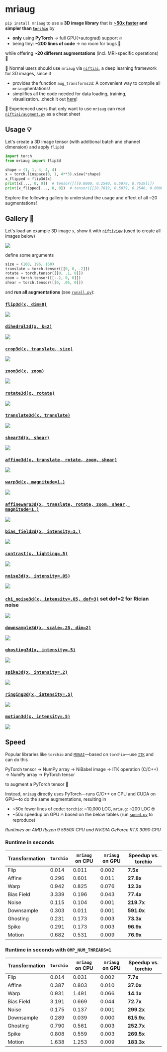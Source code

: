 # mriaug
`pip install mriaug` to use a **3D image library** that is **[~50x faster]() and simpler than [`torchio`](https://github.com/fepegar/torchio)** by

- **only** using **PyTorch** → full GPU(+autograd) support 🔥
- being tiny: **~200 lines of code** → no room for bugs 🐛
    
while offering **~20 different augmentations** (incl. MRI-specific operations) 🩻

👶 Normal users should use `mriaug` via [`niftiai`](https://github.com/codingfisch/niftiai), a deep learning framework for 3D images, since it
- provides the function `aug_transforms3d`: A convenient way to compile all `mriaug`mentations!
- simplifies all the code needed for data loading, training, visualization...check it out [here](https://github.com/codingfisch/niftiai)!

👴 Experienced users that only want to use `mriaug` can read [`niftiai/augment.py`](https://github.com/codingfisch/niftiai/blob/main/niftiai/augment.py) as a cheat sheet

## Usage 💡
Let's create a 3D image tensor (with additional batch and channel dimension) and apply `flip3d`
```python
import torch
from mriaug import flip3d

shape = (1, 1, 4, 4, 4)
x = torch.linspace(0, 1, 4**3).view(*shape)
x_flipped = flip3d(x)
print(x[..., 0, 0])  # tensor([[[0.0000, 0.2540, 0.5079, 0.7619]]])
print(x_flipped[..., 0, 0])  # tensor([[[0.7619, 0.5079, 0.2540, 0.0000]]])
```
Explore the following gallery to understand the usage and effect of all ~20 augmentations!

## Gallery 🧠

Let's load an example 3D image `x`, show it with [`niftiview`](https://github.com/codingfisch/niftiview) (used to create all images below)

![](data/original.png)

define some arguments

```python
size = (160, 196, 160)
translate = torch.tensor([[0, 0, .2]])
rotate = torch.tensor([[0, .1, 0]])
zoom = torch.tensor([[-.2, 0, 0]])
shear = torch.tensor([[0, .05, 0]])
```

and **run all augmentations** (see [`runall.py`](https://github.com/codingfisch/mriaug/blob/main/runall.py)):

### [`flip3d(x, dim=0)`](https://github.com/codingfisch/mriaug_beta/blob/main/mriaug/core.py#L7)
![](data/flip.png)

### [`dihedral3d(x, k=2)`](https://github.com/codingfisch/mriaug_beta/blob/main/mriaug/core.py#L12)
![](data/dihedral.png)

### [`crop3d(x, translate, size)`](https://github.com/codingfisch/mriaug_beta/blob/main/mriaug/core.py#L21)
![](data/crop.png)

### [`zoom3d(x, zoom)`](https://github.com/codingfisch/mriaug_beta/blob/main/mriaug/core.py#L47)
![](data/zoom.png)

### [`rotate3d(x, rotate)`](https://github.com/codingfisch/mriaug_beta/blob/main/mriaug/core.py#L41)
![](data/rotate.png)

### [`translate3d(x, translate)`](https://github.com/codingfisch/mriaug_beta/blob/main/mriaug/core.py#L35)
![](data/translate.png)

### [`shear3d(x, shear)`](https://github.com/codingfisch/mriaug_beta/blob/main/mriaug/core.py#L53)
![](data/shear.png)

### [`affine3d(x, translate, rotate, zoom, shear)`](https://github.com/codingfisch/mriaug_beta/blob/main/mriaug/core.py#L59)
![](data/affine.png)

### [`warp3d(x, magnitude=1.)`](https://github.com/codingfisch/mriaug_beta/blob/main/mriaug/core.py#L66)
![](data/warp.png)

### [`affinewarp3d(x, translate, rotate, zoom, shear, magnitude=1.)`](https://github.com/codingfisch/mriaug_beta/blob/main/mriaug/core.py#L73)
![](data/affinewarp.png)

### [`bias_field3d(x, intensity=1.)`](https://github.com/codingfisch/mriaug_beta/blob/main/mriaug/core.py#L111)
![](data/bias_field.png)

### [`contrast(x, lighting=.5)`](https://github.com/codingfisch/mriaug_beta/blob/main/mriaug/core.py#L88)
![](data/contrast.png)

### [`noise3d(x, intensity=.05)`](https://github.com/codingfisch/mriaug_beta/blob/main/mriaug/core.py#L92)
![](data/noise.png)

### [`chi_noise3d(x, intensity=.05, dof=3)`](https://github.com/codingfisch/mriaug_beta/blob/main/mriaug/core.py#L96) set dof=2 for Rician noise
![](data/chi_noise.png)

### [`downsample3d(x, scale=.25, dim=2)`](https://github.com/codingfisch/mriaug_beta/blob/main/mriaug/core.py#L101)
![](data/downsample.png)

### [`ghosting3d(x, intensity=.5)`](https://github.com/codingfisch/mriaug_beta/blob/main/mriaug/core.py#L117)
![](data/ghosting.png)

### [`spike3d(x, intensity=.2)`](https://github.com/codingfisch/mriaug_beta/blob/main/mriaug/core.py#L126)
![](data/spike.png)

### [`ringing3d(x, intensity=.5)`](https://github.com/codingfisch/mriaug_beta/blob/main/mriaug/core.py#L138)
![](data/ringing.png)

### [`motion3d(x, intensity=.5)`](https://github.com/codingfisch/mriaug_beta/blob/main/mriaug/core.py#L149)
![](data/motion.png)

## Speed
Popular libraries like `torchio` and [`MONAI`](https://github.com/Project-MONAI/MONAI)—based on `torchio`—use [`ITK`](https://github.com/SimpleITK/SimpleITK) and can do this

PyTorch tensor → NumPy array → NiBabel image → ITK operation (C/C++) → NumPy array → PyTorch tensor

to augment a PyTorch tensor 🤦

Instead, `mriaug` directly uses PyTorch—runs C/C++ on CPU and CUDA on GPU—to do the same augmentations, resulting in
- ~50x fewer lines of code: `torchio`: ~10,000 LOC, `mriaug`: ~200 LOC 🤓
- ~50x speedup on GPU 🔥 based on the below tables (run [`speed.py`](https://github.com/codingfisch/mriaug/blob/main/runall.py) to reproduce)

*Runtimes on AMD Ryzen 9 5950X CPU and NVIDIA GeForce RTX 3090 GPU*

### Runtime in seconds

| Transformation | `torchio` | `mriaug` on CPU | `mriaug` on GPU | Speedup vs. torchio |
|----------------|-----------|-----------------|-----------------|---------------------|
| Flip           | 0.014     | 0.011           | 0.002           | **7.5x**            |
| Affine         | 0.296     | 0.601           | 0.011           | **27.8x**           |
| Warp           | 0.942     | 0.825           | 0.076           | **12.3x**           |
| Bias Field     | 3.339     | 0.196           | 0.043           | **77.4x**           |
| Noise          | 0.115     | 0.104           | 0.001           | **219.7x**          |
| Downsample     | 0.303     | 0.011           | 0.001           | **591.0x**          |
| Ghosting       | 0.231     | 0.173           | 0.003           | **73.3x**           |
| Spike          | 0.291     | 0.173           | 0.003           | **96.9x**           |
| Motion         | 0.682     | 0.531           | 0.009           | **76.9x**           |

### Runtime in seconds with `OMP_NUM_THREADS=1`

| Transformation | `torchio` | `mriaug` on CPU | `mriaug` on GPU | Speedup vs. torchio |
|----------------|-----------|-----------------|-----------------|---------------------|
| Flip           | 0.014     | 0.031           | 0.002           | **7.7x**            |
| Affine         | 0.387     | 0.803           | 0.010           | **37.0x**           |
| Warp           | 0.931     | 1.491           | 0.066           | **14.1x**           |
| Bias Field     | 3.191     | 0.669           | 0.044           | **72.7x**           |
| Noise          | 0.175     | 0.137           | 0.001           | **299.2x**          |
| Downsample     | 0.289     | 0.039           | 0.000           | **615.9x**          |
| Ghosting       | 0.790     | 0.561           | 0.003           | **252.7x**          |
| Spike          | 0.808     | 0.559           | 0.003           | **269.5x**          |
| Motion         | 1.638     | 1.253           | 0.009           | **183.3x**          |
